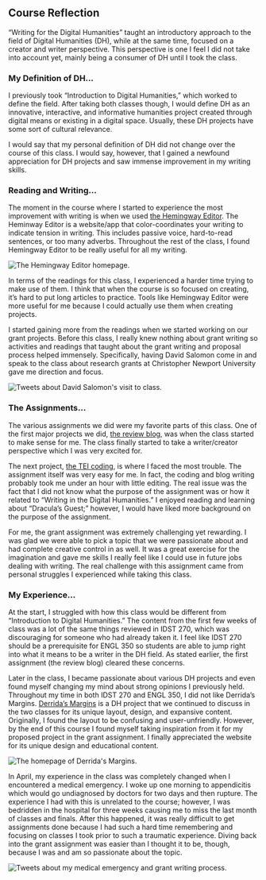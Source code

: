 ## Course Reflection

“Writing for the Digital Humanities” taught an introductory approach to the field of Digital Humanities (DH), while at the same time, focused on a creator and writer perspective. This perspective is one I feel I did not take into account yet, mainly being a consumer of DH until I took the class.

### My Definition of DH…
I previously took “Introduction to Digital Humanities,” which worked to define the field. After taking both classes though, I would define DH as an innovative, interactive, and informative humanities project created through digital means or existing in a digital space. Usually, these DH projects have some sort of cultural relevance.

I would say that my personal definition of DH did not change over the course of this class. I would say, however, that I gained a newfound appreciation for DH projects and saw immense improvement in my writing skills.

### Reading and Writing…
The moment in the course where I started to experience the most improvement with writing is when we used [the Hemingway Editor](https://hemingwayapp.com). The Heminway Editor is a website/app that color-coordinates your writing to indicate tension in writing. This includes passive voice, hard-to-read sentences, or too many adverbs. Throughout the rest of the class, I found Hemingway Editor to be really useful for all my writing.

![The Hemingway Editor homepage.](https://nickpdel.github.io/engl350blogs/images/hemingway.png)

In terms of the readings for this class, I experienced a harder time trying to make use of them. I think that when the course is so focused on creating, it’s hard to put long articles to practice. Tools like Hemingway Editor were more useful for me because I could actually use them when creating projects.

I started gaining more from the readings when we started working on our grant projects. Before this class, I really knew nothing about grant writing so activities and readings that taught about the grant writing and proposal process helped immensely. Specifically, having David Salomon come in and speak to the class about research grants at Christopher Newport University gave me direction and focus.

![Tweets about David Salomon's visit to class.](https://nickpdel.github.io/engl350blogs/images/davidsalomon.png)

### The Assignments…
The various assignments we did were my favorite parts of this class. One of the first major projects we did, [the review blog](https://nickpdel.github.io/engl350blogs/2022/02/06/review.html), was when the class started to make sense for me. The class finally started to take a writer/creator perspective which I was very excited for.

The next project, [the TEI coding](https://nickpdel.github.io/engl350blogs/2022/02/20/tei-blog.html), is where I faced the most trouble. The assignment itself was very easy for me. In fact, the coding and blog writing probably took me under an hour with little editing. The real issue was the fact that I did not know what the purpose of the assignment was or how it related to “Writing in the Digital Humanities.” I enjoyed reading and learning about “Dracula’s Guest;” however, I would have liked more background on the purpose of the assignment.

For me, the grant assignment was extremely challenging yet rewarding. I was glad we were able to pick a topic that we were passionate about and had complete creative control in as well. It was a great exercise for the imagination and gave me skills I really feel like I could use in future jobs dealing with writing. The real challenge with this assignment came from personal struggles I experienced while taking this class.

### My Experience…
At the start, I struggled with how this class would be different from “Introduction to Digital Humanities.” The content from the first few weeks of class was a lot of the same things reviewed in IDST 270, which was discouraging for someone who had already taken it. I feel like IDST 270 should be a prerequisite for ENGL 350 so students are able to jump right into what it means to be a writer in the DH field. As stated earlier, the first assignment (the review blog) cleared these concerns.

Later in the class, I became passionate about various DH projects and even found myself changing my mind about strong opinions I previously held. Throughout my time in both IDST 270 and ENGL 350, I did not like Derrida’s Margins. [Derrida’s Margins](https://derridas-margins.princeton.edu) is a DH project that we continued to discuss in the two classes for its unique layout, design, and expansive content. Originally, I found the layout to be confusing and user-unfriendly. However, by the end of this course I found myself taking inspiration from it for my proposed project in the grant assignment. I finally appreciated the website for its unique design and educational content.

![The homepage of Derrida's Margins.](https://nickpdel.github.io/engl350blogs/images/DerridasMargins.png)

In April, my experience in the class was completely changed when I encountered a medical emergency. I woke up one morning to appendicitis which would go undiagnosed by doctors for two days and then rupture. The experience I had with this is unrelated to the course; however, I was bedridden in the hospital for three weeks causing me to miss the last month of classes and finals. After this happened, it was really difficult to get assignments done because I had such a hard time remembering and focusing on classes I took prior to such a traumatic experience. Diving back into the grant assignment was easier than I thought it to be, though, because I was and am so passionate about the topic.

![Tweets about my medical emergency and grant writing process.](https://nickpdel.github.io/engl350blogs/images/medicalemergency.png)

